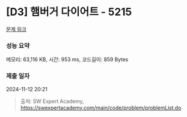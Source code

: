 # [D3] 햄버거 다이어트 - 5215 

[문제 링크](https://swexpertacademy.com/main/code/problem/problemDetail.do?contestProbId=AWT-lPB6dHUDFAVT) 

### 성능 요약

메모리: 63,116 KB, 시간: 953 ms, 코드길이: 859 Bytes

### 제출 일자

2024-11-12 20:21



> 출처: SW Expert Academy, https://swexpertacademy.com/main/code/problem/problemList.do
